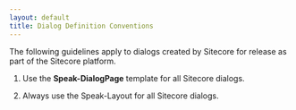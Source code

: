 ```yaml
---
layout: default
title: Dialog Definition Conventions
---
```


The following guidelines apply to dialogs created by Sitecore for release as part of the Sitecore platform.


1. Use the **Speak-DialogPage** template for all Sitecore dialogs.

1. Always use the Speak-Layout for all Sitecore dialogs.

